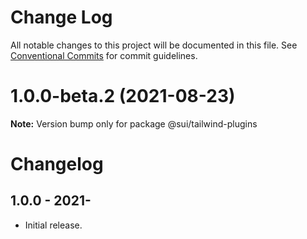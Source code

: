 # Change Log

All notable changes to this project will be documented in this file.
See [Conventional Commits](https://conventionalcommits.org) for commit guidelines.

# 1.0.0-beta.2 (2021-08-23)

**Note:** Version bump only for package @sui/tailwind-plugins





# Changelog

## 1.0.0 - 2021-

- Initial release.
